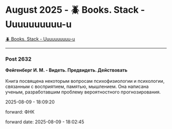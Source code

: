 # August 2025 - 🪲 Books. Stack - Uuuuuuuuuu-u

[🪲 Books. Stack - Uuuuuuuuuu-u](../../)



---

### Post 2632




<a href="https://i.ibb.co/VYnL2F5x/image-6cd3a0ac9d256849b29c8.jpg">​​</a><b>Фейгенберг И. М. - Видеть. Предвидеть. Действовать</b><br /><br />Книга посвящена некоторым вопросам психофизиологии и психологии, связанным с восприятием, памятью, мышлением. Она написана ученым, разработавшим проблему вероятностного прогнозирования.


2025-08-09 - 18:09:20



 
forward: ФНК 

forward date: 2025-08-09 - 18:02:45


